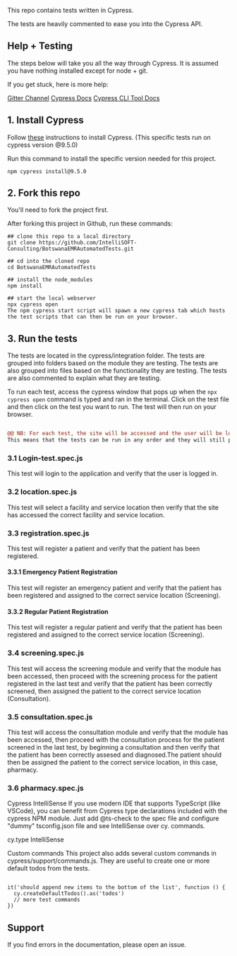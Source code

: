 This repo contains tests written in Cypress.

The tests are heavily commented to ease you into the Cypress API.

## Help + Testing
The steps below will take you all the way through Cypress. It is assumed you have nothing installed except for node + git.

If you get stuck, here is more help:

[Gitter Channel](https://app.gitter.im/#/room/#cypress-io_cypress:gitter.im)
[Cypress Docs](https://docs.cypress.io/guides/overview/why-cypress)
[Cypress CLI Tool Docs](https://github.com/cypress-io/cypress-cli)
## 1. Install Cypress
Follow [these](https://docs.cypress.io/guides/getting-started/installing-cypress) instructions to install Cypress. 
(This specific tests run on cypress version @9.5.0)

Run this command to install the specific version needed for this project.

`npm cypress install@9.5.0`



## 2. Fork this repo
You'll need to fork the project first.

After forking this project in Github, run these commands:

```
## clone this repo to a local directory
git clone https://github.com/IntelliSOFT-Consulting/BotswanaEMRAutomatedTests.git

## cd into the cloned repo
cd BotswanaEMRAutomatedTests

## install the node_modules
npm install

## start the local webserver
npx cypress open 
The npm cypress start script will spawn a new cypress tab which hosts the test scripts that can then be run on your browser.

```


## 3. Run the tests
The tests are located in the cypress/integration folder. The tests are grouped into folders based on the module they are testing. The tests are also grouped into files based on the functionality they are testing. The tests are also commented to explain what they are testing.

To run each test, access the cypress window that pops up when the ``` npx cypress open ``` command is typed and ran in the terminal.
Click on the test file and then click on the test you want to run. The test will then run on your browser.

```diff

@@ NB: For each test, the site will be accessed and the user will be logged in. This is done to ensure that the tests are independent of each other. 
This means that the tests can be run in any order and they will still pass.@@

```

### 3.1 Login-test.spec.js
This test will login to the application and verify that the user is logged in.


### 3.2 location.spec.js
This test will select a facility and service location then verify that the site has accessed the correct facility and service location.


### 3.3 registration.spec.js
This test will register a patient and verify that the patient has been registered.

#### 3.3.1 Emergency Patient Registration
This test will register an emergency patient and verify that the patient has been registered and assigned to the correct service location (Screening).

#### 3.3.2 Regular Patient Registration
This test will register a regular patient and verify that the patient has been registered and assigned to the correct service location (Screening).

### 3.4 screening.spec.js
This test will access the screening module and verify that the module has been accessed, then proceed with the screening process for the patient registered in the last test and verify that the patient has been correctly screened, then assigned the patient to the correct service location (Consultation).

### 3.5 consultation.spec.js
This test will access the consultation module and verify that the module has been accessed, then proceed with the consultation process for the patient screened in the last test, by beginning a consultation and then verify that the patient has been correctly assesed and diagnosed.The patient should then be assigned the patient to the correct service location, in this case, pharmacy.

### 3.6 pharmacy.spec.js

Cypress IntelliSense
If you use modern IDE that supports TypeScript (like VSCode), you can benefit from Cypress type declarations included with the cypress NPM module. Just add @ts-check to the spec file and configure "dummy" tsconfig.json file and see IntelliSense over cy.<something> commands.

cy.type IntelliSense

Custom commands
This project also adds several custom commands in cypress/support/commands.js. They are useful to create one or more default todos from the tests.

```

it('should append new items to the bottom of the list', function () {
  cy.createDefaultTodos().as('todos')
  // more test commands
})

```

## Support
If you find errors in the documentation, please open an issue.

